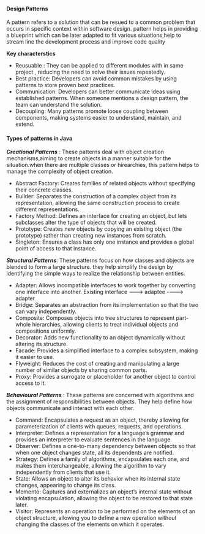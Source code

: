 #### Design Patterns 
A pattern refers to a solution that can be resued to a common problem that occurs in specific context within software design.
pattern helps in providing a blueprint which can be later adapted to fit various situations,help to stream line the development process and improve code quality


**Key characterstics**
+ Reusuable : They can be applied to different modules with in same project , reducing the need to solve their issues repeatedly.
+ Best practice: Developers can avoid common mistakes by using patterns to store proven best practices.
+ Communication: Developers can better communicate ideas using established patterns. When someone mentions a design pattern, the team can understand the solution.
+ Decoupling: Many patterns promote loose coupling between components, making systems easier to understand, maintain, and extend.

#### Types of patterns in Java 
***Creational Patterns*** : These patterns deal with object creation mechanisms,aiming to create objects in a manner suitable for the situation.when there are multiple classes or hirearchies, this pattern helps to manage the complexity of object creation.
+ Abstract Factory: Creates families of related objects without specifying their concrete classes.
+ Builder: Separates the construction of a complex object from its representation, allowing the same construction process to create different representations.
+ Factory Method: Defines an interface for creating an object, but lets subclasses alter the type of objects that will be created.
+ Prototype: Creates new objects by copying an existing object (the prototype) rather than creating new instances from scratch.
+ Singleton: Ensures a class has only one instance and provides a global point of access to that instance.

***Structural Patterns***: These patterns focus on how classes and objects are blended to form a large structure. they help simplify the design by identifying the simple ways to realize the relationship between entities.
+ Adapter: Allows incompatible interfaces to work together by converting one interface into another. Existing interface --->  adaptee ----> adapter 
+ Bridge: Separates an abstraction from its implementation so that the two can vary independently.
+ Composite: Composes objects into tree structures to represent part-whole hierarchies, allowing clients to treat individual objects and compositions uniformly.
+ Decorator: Adds new functionality to an object dynamically without altering its structure.
+ Facade: Provides a simplified interface to a complex subsystem, making it easier to use.
+ Flyweight: Reduces the cost of creating and manipulating a large number of similar objects by sharing common parts.
+ Proxy: Provides a surrogate or placeholder for another object to control access to it.

***Behavioural Patterns*** : These patterns are concerned with algorithms and the assignment of responsibilities between objects. They help define how objects communicate and interact with each other.
+ Command: Encapsulates a request as an object, thereby allowing for parameterization of clients with queues, requests, and operations.
+ Interpreter: Defines a representation for a language’s grammar and provides an interpreter to evaluate sentences in the language.
+ Observer: Defines a one-to-many dependency between objects so that when one object changes state, all its dependents are notified.
+ Strategy: Defines a family of algorithms, encapsulates each one, and makes them interchangeable, allowing the algorithm to vary independently from clients that use it.
+ State: Allows an object to alter its behavior when its internal state changes, appearing to change its class.
+ Memento: Captures and externalizes an object’s internal state without violating encapsulation, allowing the object to be restored to that state later.
+ Visitor: Represents an operation to be performed on the elements of an object structure, allowing you to define a new operation without changing the classes of the elements on which it operates.
